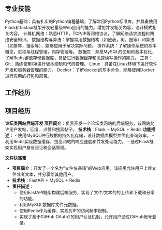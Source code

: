 ## 专业技能
Python基础：具有扎实的Python编程基础，了解常用Python标准库，并具备使用Flask和fastapi框架开发轻量级Web应用的能力。增加并发相关内容，设计模式相关内容。
计算机网络：熟悉HTTP，TCP/IP等网络协议，了解网络请求流程和网络安全知识。
数据结构与算法：掌握常用数据结构（如链表，树，图等）和算法（如排序，搜索等），能够应用于解决实际问题。
操作系统：了解操作系统的基本概念，进程与线程管理，内存管理等。
数据库：熟悉MySQL的使用和基本优化，了解Redis键值存储数据库，具备进行数据缓存和高速读写操作的能力。
工具：
Git：熟练使用Git进行版本控制和代码管理。
Linux：具备在Linux环境下进行软件开发和服务器管理的能力。
Docker：了解docker的基本命令，能够使用Docker进行应用的打包和部署。

## 工作经历

## 项目经历
**论坛类网站后端开发**
**项目简介**：负责开发一个论坛类网站的后端服务，该网站允许用户发帖，回复，点赞和搜索帖子。
**技术栈**：Flask + MySQL + Redis
**功能描述**：
    - 使用MySQL进行数据的持久化存储，设计数据库模型并优化查询效率。
    - 利用Redis实现数据缓存，提高网站的响应速度和并发处理能力。
    - 通过Flask框架实现用户身份验证和会话管理。

**文件快递箱**

- **项目简介**：开发了一个名为“文件快递箱”的Web应用，该应用允许用户上传文件或者文本，并分享给其他用户。
- **技术栈**：FastAPI + MySQL + Redis
- **责任描述**：
  - 使用FastAPI框架构建后端服务，实现了文件/文本的的上传和下载和分享的功能。
  - 利用MySQL数据库文件元数据。
  - 使用Redis作为缓存，实现对IP的访问频率限制。
  - 实现了基于GitHub OAuth2的用户认证机制，允许用户通过GitHub账号登录。